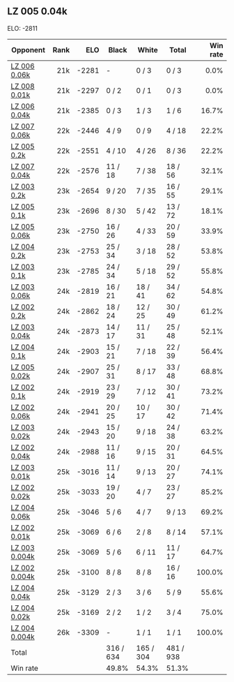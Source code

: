 ## LZ 005 0.04k ##

ELO: -2811

Opponent | Rank | ELO | Black | White | Total | Win rate
---------|-----:|----:|-------|-------|-------|-------:
[LZ 006 0.06k](LZ%20006%200.06k.md) | 21k | -2281 | - | 0 / 3 | 0 / 3 | 0.0%
[LZ 008 0.01k](LZ%20008%200.01k.md) | 21k | -2297 | 0 / 2 | 0 / 1 | 0 / 3 | 0.0%
[LZ 006 0.04k](LZ%20006%200.04k.md) | 21k | -2385 | 0 / 3 | 1 / 3 | 1 / 6 | 16.7%
[LZ 007 0.06k](LZ%20007%200.06k.md) | 22k | -2446 | 4 / 9 | 0 / 9 | 4 / 18 | 22.2%
[LZ 005 0.2k](LZ%20005%200.2k.md) | 22k | -2551 | 4 / 10 | 4 / 26 | 8 / 36 | 22.2%
[LZ 007 0.04k](LZ%20007%200.04k.md) | 22k | -2576 | 11 / 18 | 7 / 38 | 18 / 56 | 32.1%
[LZ 003 0.2k](LZ%20003%200.2k.md) | 23k | -2654 | 9 / 20 | 7 / 35 | 16 / 55 | 29.1%
[LZ 005 0.1k](LZ%20005%200.1k.md) | 23k | -2696 | 8 / 30 | 5 / 42 | 13 / 72 | 18.1%
[LZ 005 0.06k](LZ%20005%200.06k.md) | 23k | -2750 | 16 / 26 | 4 / 33 | 20 / 59 | 33.9%
[LZ 004 0.2k](LZ%20004%200.2k.md) | 23k | -2753 | 25 / 34 | 3 / 18 | 28 / 52 | 53.8%
[LZ 003 0.1k](LZ%20003%200.1k.md) | 23k | -2785 | 24 / 34 | 5 / 18 | 29 / 52 | 55.8%
[LZ 003 0.06k](LZ%20003%200.06k.md) | 24k | -2819 | 16 / 21 | 18 / 41 | 34 / 62 | 54.8%
[LZ 002 0.2k](LZ%20002%200.2k.md) | 24k | -2862 | 18 / 24 | 12 / 25 | 30 / 49 | 61.2%
[LZ 003 0.04k](LZ%20003%200.04k.md) | 24k | -2873 | 14 / 17 | 11 / 31 | 25 / 48 | 52.1%
[LZ 004 0.1k](LZ%20004%200.1k.md) | 24k | -2903 | 15 / 21 | 7 / 18 | 22 / 39 | 56.4%
[LZ 005 0.02k](LZ%20005%200.02k.md) | 24k | -2907 | 25 / 31 | 8 / 17 | 33 / 48 | 68.8%
[LZ 002 0.1k](LZ%20002%200.1k.md) | 24k | -2919 | 23 / 29 | 7 / 12 | 30 / 41 | 73.2%
[LZ 002 0.06k](LZ%20002%200.06k.md) | 24k | -2941 | 20 / 25 | 10 / 17 | 30 / 42 | 71.4%
[LZ 003 0.02k](LZ%20003%200.02k.md) | 24k | -2943 | 15 / 20 | 9 / 18 | 24 / 38 | 63.2%
[LZ 002 0.04k](LZ%20002%200.04k.md) | 24k | -2988 | 11 / 16 | 9 / 15 | 20 / 31 | 64.5%
[LZ 003 0.01k](LZ%20003%200.01k.md) | 25k | -3016 | 11 / 14 | 9 / 13 | 20 / 27 | 74.1%
[LZ 002 0.02k](LZ%20002%200.02k.md) | 25k | -3033 | 19 / 20 | 4 / 7 | 23 / 27 | 85.2%
[LZ 004 0.06k](LZ%20004%200.06k.md) | 25k | -3046 | 5 / 6 | 4 / 7 | 9 / 13 | 69.2%
[LZ 002 0.01k](LZ%20002%200.01k.md) | 25k | -3069 | 6 / 6 | 2 / 8 | 8 / 14 | 57.1%
[LZ 003 0.004k](LZ%20003%200.004k.md) | 25k | -3069 | 5 / 6 | 6 / 11 | 11 / 17 | 64.7%
[LZ 002 0.004k](LZ%20002%200.004k.md) | 25k | -3100 | 8 / 8 | 8 / 8 | 16 / 16 | 100.0%
[LZ 004 0.04k](LZ%20004%200.04k.md) | 25k | -3129 | 2 / 3 | 3 / 6 | 5 / 9 | 55.6%
[LZ 004 0.02k](LZ%20004%200.02k.md) | 25k | -3169 | 2 / 2 | 1 / 2 | 3 / 4 | 75.0%
[LZ 004 0.004k](LZ%20004%200.004k.md) | 26k | -3309 | - | 1 / 1 | 1 / 1 | 100.0%
Total | | | 316 / 634 | 165 / 304 | 481 / 938 | 
Win rate| | | 49.8% | 54.3% | 51.3% | 
